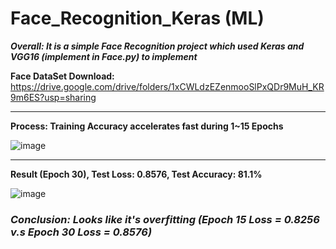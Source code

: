 # Face_Recognition_Keras (ML)

***Overall: It is a simple Face Recognition project which used Keras and VGG16 (implement in Face.py) to implement***

**Face DataSet Download:** https://drive.google.com/drive/folders/1xCWLdzEZenmooSlPxQDr9MuH_KR9m6ES?usp=sharing

---

**Process: Training Accuracy accelerates fast during 1~15 Epochs**

![image](https://github.com/KBLin1996/Face_Recognition_Keras-ML-/blob/master/First_15Epochs.PNG)

---

**Result (Epoch 30), Test Loss: 0.8576, Test Accuracy: 81.1%**

![image](https://github.com/KBLin1996/Face_Recognition_Keras-ML-/blob/master/30Epochs.PNG)
### ***Conclusion: Looks like it's overfitting (Epoch 15 Loss = 0.8256 v.s Epoch 30 Loss = 0.8576)***
